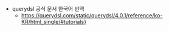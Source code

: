 - querydsl 공식 문서 한국어 번역
	- https://querydsl.com/static/querydsl/4.0.1/reference/ko-KR/html_single/#tutorials}
